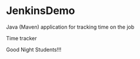 # JenkinsDemo
Java (Maven) application for tracking time on the job

Time tracker

Good Night Students!!!
